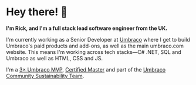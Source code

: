 # Hey there! 👋

**I'm Rick, and I'm a full stack lead software engineer from the UK.**

I'm currently working as a Senior Developer at [Umbraco](https://umbraco.com/) where I get to build Umbraco's paid products and add-ons, as well as the main umbraco.com website. This means I'm working across tech stacks—C# .NET, SQL and Umbraco as well as HTML, CSS and JS.

I'm a [3× Umbraco MVP](https://umbraco.com/blog/the-umbraco-2023-mvps/), [Certified Master](https://umbraco.com/training/certified-developers/developer/?uid=41360) and part of the [Umbraco Community Sustainability Team](https://umbraco.com/blog/meet-the-new-community-sustainability-team/).
